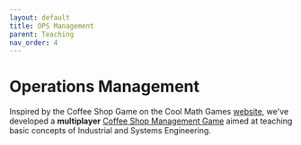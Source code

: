 ```yaml
---
layout: default
title: OPS Management
parent: Teaching
nav_order: 4
---
```

# Operations Management

Inspired by the Coffee Shop Game on the Cool Math Games <a href="http://www.coolmathgames.com" target="_blank">website</a>, we've developed a **multiplayer** <a href="http://operationsresearch.shop" target="_blank">Coffee Shop Management Game</a> aimed at teaching basic concepts of Industrial and Systems Engineering.
